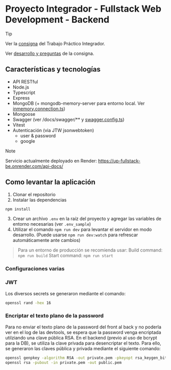 # Proyecto Integrador - Fullstack Web Development - Backend

> [!TIP]
> Ver la [consigna](./consigna.md) del Trabajo Práctico Integrador.
>
> Ver [desarrollo y preguntas](./desarrollo-y-preguntas.md) de la consigna.

## Características y tecnologías

- API RESTful
- Node.js
- Typescript
- Express
- MongoDB (+ mongodb-memory-server para entorno local. Ver [inmemory.connection.ts](src/app/config/mongodb/inmemory.connection.ts))
- Mongoose
- Swagger (ver /docs/swagger/** y [swagger.config.ts](src/app/config/swagger.config.ts))
- Vitest
- Autenticación (via JTW jsonwebtoken)
    - user & password
    - google

> [!NOTE]
> Servicio actualmente deployado en Render: https://up-fullstack-be.onrender.com/api-docs/

## Como levantar la aplicación

1. Clonar el repositorio
2. Instalar las dependencias

  ```bash
  npm install
  ```

3. Crear un archivo `.env` en la raíz del proyecto y agregar las variables de entorno necesarias (ver `.env_sample`)
4. Utilizar el comando `npm run dev` para levantar el servidor en modo desarrollo. (Puede usarse `npm run dev:watch` para refrescar automáticamente ante cambios)

> Para un entorno de producción se recomienda usar:
> Build command: `npm run build`
> Start command: `npm run start`

### Configuraciones varias

### JWT
Los diversos secrets se generaron mediante el comando:
```bash
openssl rand -hex 16
```

### Encriptar el texto plano de la password
Para no enviar el texto plano de la password del front al back y no poderla ver en el log de las devtools, se espera que la password venga encriptada utilziando una clave pública RSA. En el backend (previo al uso de bcrypt para la DB), se utiliza la clave privada para desencriptar el texto. Para ello, se generaron las claves pública y privada mediante el siguiente comando:

```bash
openssl genpkey -algorithm RSA -out private.pem -pkeyopt rsa_keygen_bits:2048
openssl rsa -pubout -in private.pem -out public.pem
```
